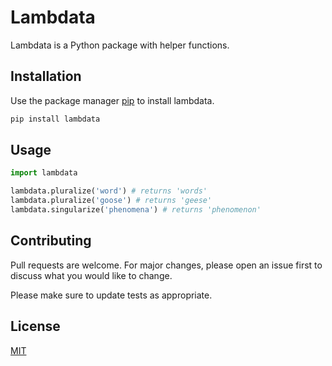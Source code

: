 # Lambdata

Lambdata is a Python package with helper functions.

## Installation

Use the package manager [pip](https://pip.pypa.io/en/stable/) to install lambdata.

```bash
pip install lambdata
```

## Usage

```python
import lambdata

lambdata.pluralize('word') # returns 'words'
lambdata.pluralize('goose') # returns 'geese'
lambdata.singularize('phenomena') # returns 'phenomenon'
```

## Contributing
Pull requests are welcome. For major changes, please open an issue first to discuss what you would like to change.

Please make sure to update tests as appropriate.

## License
[MIT](https://choosealicense.com/licenses/mit/)